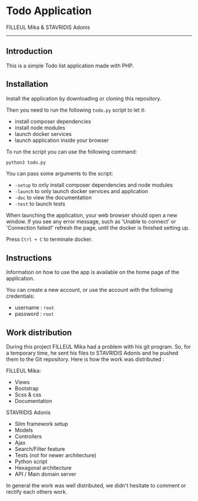 # Todo Application

FILLEUL Mika & STAVRIDIS Adonis

---

## Introduction

This is a simple Todo list application made with PHP.

## Installation

Install the application by downloading or cloning this repository.

Then you need to run the following `todo.py` script to let it:

- install composer dependencies
- install node modules
- launch docker services
- launch application inside your browser

To run the script you can use the following command:

```bash
python3 todo.py
```

You can pass some arguments to the script:

- `-setup` to only install composer dependencies and node modules
- `-launch` to only launch docker services and application
- `-doc` to view the documentation
- `-test` to launch tests

When launching the application, your web browser should open a new window. If
you see any error message, such as 'Unable to connect' or 'Connection failed!'
refresh the page, until the docker is finished setting up.

Press `Ctrl + C` to terminate docker.

## Instructions

Information on how to use the app is available on the home page of the
application.

You can create a new account, or use the account with the following credentials:

- username : `root`
- password : `root`

## Work distribution

During this project FILLEUL Mika had a problem with his git program. So, for a
temporary time, he sent his files to STAVRIDIS Adonis and he pushed them to the
Git repository. Here is how the work was distributed :

FILLEUL Mika:

- Views
- Bootstrap
- Scss & css
- Documentation

STAVRIDIS Adonis

- Slim framework setup
- Models
- Controllers
- Ajax
- Search/Filter feature
- Tests (not for newer architecture)
- Python script
- Hexagonal architecture
- API / Main domain server

In general the work was well distributed, we didn't hesitate to comment or
rectify each others work.
